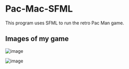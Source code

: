 # Pac-Mac-SFML
This program uses SFML to run the retro Pac Man game.

## Images of my game

![image](https://user-images.githubusercontent.com/117101758/199345284-53f5f4ac-2c55-4f76-8fc0-7039382ad0a0.png)

![image](https://user-images.githubusercontent.com/117101758/199345324-d7c068bf-9ad3-4168-8c38-658c141e931e.png)
